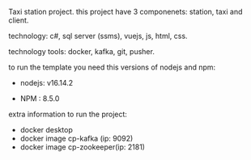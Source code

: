 Taxi station project. this project have 3 componenets: station, taxi and client.

technology: c#, sql server (ssms), vuejs, js, html, css.

technology tools: docker, kafka, git, pusher.

to run the template you need this versions of nodejs and npm:

* nodejs: v16.14.2

* NPM : 8.5.0

extra information to run the project:

* docker desktop
* docker image cp-kafka (ip: 9092)
* docker image cp-zookeeper(ip: 2181)
